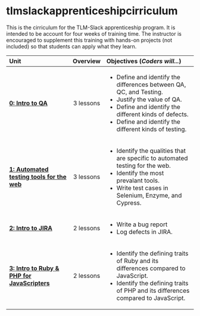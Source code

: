 # tlmslackapprenticeshipcirriculum

This is the cirriculum for the TLM-Slack apprenticeship program. It is intended to be account for four weeks of training time. The instructor is encouraged to supplement this training with hands-on projects (not included) so that students can apply what they learn.

| Unit | Overview | Objectives (*Coders will...*)| 
|:--------|:---:|:---------|
| [**0: Intro to QA**](units/unit0) | 3 lessons| <ul><li>Define and identify the differences between QA, QC, and Testing.</li><li>Justify the value of QA.</li><li>Define and identify the different kinds of defects.</li><li>Define and identify the different kinds of testing.</li></ul>|
| [**1: Automated testing tools for the web**](units/unit1) | 3 lessons| <ul><li>Identify the qualities that are specific to automated testing for the web.</li><li>Identify the most prevalant tools.</li><li>Write test cases in Selenium, Enzyme, and Cypress.</li></ul>|
| [**2: Intro to JIRA**](units/unit2) | 2 lessons| <ul><li>Write a bug report</li><li>Log defects in JIRA.</li></ul>|
| [**3: Intro to Ruby & PHP for JavaScripters**](units/unit2) | 2 lessons| <ul><li>Identify the defining traits of Ruby and its differences compared to JavaScript.</li><li>Identify the defining traits of PHP and its differences compared to JavaScript.</li></ul>|
